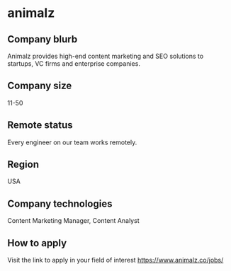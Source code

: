 # animalz

## Company blurb

Animalz provides high-end content marketing and SEO solutions to startups, VC firms and enterprise companies.

## Company size

11-50

## Remote status

Every engineer on our team works remotely. 

## Region

USA

## Company technologies

Content Marketing Manager, Content Analyst

## How to apply

Visit the link to apply in your field of interest https://www.animalz.co/jobs/    
